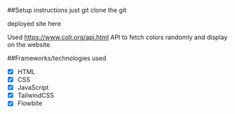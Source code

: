 ##Setup instructions
just git clone the git

deployed site here

Used https://www.colr.org/api.html API to fetch colors randomly
and display on the website.

##Frameworks/technologies used

- [x] HTML
- [x] CSS
- [x] JavaScript
- [x] TailwindCSS
- [x] Flowbite

